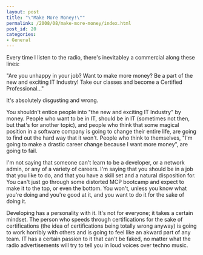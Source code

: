 ```yaml
---
layout: post
title: "\"Make More Money!\""
permalink: /2008/08/make-more-money/index.html
post_id: 20
categories: 
- General
---
```


Every time I listen to the radio, there's inevitabley a commercial along these 
lines:

"Are you unhappy in your job? Want to make more money? Be a part of the new and 
exciting IT Industry! Take our classes and become a Certified Professional..."

It's absolutely disgusting and wrong.

You shouldn't entice people into "the new and exciting IT Industry" by money. 
People who want to be in IT, should be in IT (sometimes not then, but that's 
for another topic), and people who think that some magical position in a 
software company is going to change their entire life, are going to find out 
the hard way that it won't. People who think to themselves, "I'm going to make 
a drastic career change because I want more money", are going to fail.

I'm not saying that someone can't learn to be a developer, or a network admin, 
or any of a variety of careers. I'm saying that you should be in a job that you 
like to do, and that you have a skill set and a natural disposition for. You 
can't just go through some distorted MCP bootcamp and expect to make it to the 
top, or even the bottom. You won't, unless you know what you're doing and 
you're good at it, and you want to do it for the sake of doing it.

Developing has a personality with it. It's not for everyone; it takes a certain 
mindset. The person who speeds through certifications for the sake of 
certifications (the idea of certifications being totally wrong anyway) is going 
to work horribly with others and is going to feel like an akward part of any 
team. IT has a certain passion to it that can't be faked, no matter what the 
radio advertisements will try to tell you in loud voices over techno music.
